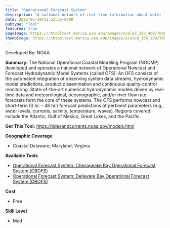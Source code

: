 ```yaml
---
title: "Operational Forecast System"
description: "A national network of real-time information about water levels, wind, water temperature, salinity, and currents."
date: 2022-05-19T11:52:35-0400
pubtype: "Tool"
featured: true
pageImage: https://cbtooltest.marisa.psu.edu/images/scaled_250_400/TOOLID_3.0_ScreenCapture-1.png
thumbImage: https://cbtooltest.marisa.psu.edu/images/scaled_156_250/TOOLID_3.0_ScreenCapture-1.png
---
```

Developed By: NOAA

**Summary:** The National Operational Coastal Modeling Program (NOCMP) developed and operates a national network of Operational Nowcast and Forecast Hydrodynamic Model Systems (called OFS). An OFS consists of the automated integration of observing system data streams, hydrodynamic model predictions, product dissemination and continuous quality-control monitoring. State-of-the-art numerical hydrodynamic models driven by real-time data and meteorological, oceanographic, and/or river flow rate forecasts form the core of these systems. The OFS performs nowcast and short-term (0 hr. - 48 hr.) forecast predictions of pertinent parameters (e.g., water levels, currents, salinity, temperature, waves). Regions covered include the Atlantic, Gulf of Mexico, Great Lakes, and the Pacific.

__**Get This Tool:**__ https://tidesandcurrents.noaa.gov/models.html

__**Geographic Coverage**__
- Coastal Delaware; Maryland; Virginia

__**Available Tools**__
-  [Operational Forecast System: Chesapeake Bay Operational Forecast System (CBOFS)](https://cbtooltest.marisa.psu.edu/collection/page-tool3.1)
-  [Operational Forecast System: Delaware Bay Operational Forecast System (DBOFS)](https://cbtooltest.marisa.psu.edu/collection/page-tool3.2)

__**Cost**__
- Free

__**Skill Level**__
- Med
